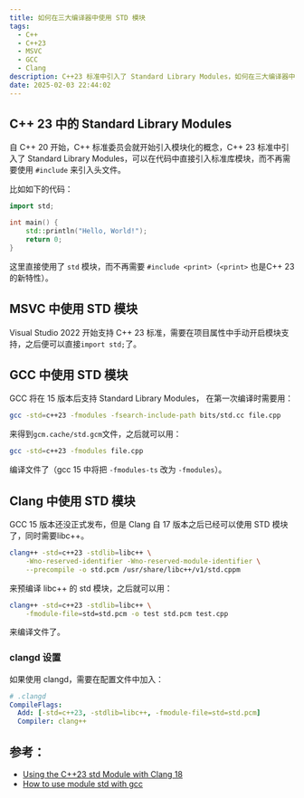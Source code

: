 ```yaml
---
title: 如何在三大编译器中使用 STD 模块
tags:
  - C++
  - C++23
  - MSVC
  - GCC
  - Clang
description: C++23 标准中引入了 Standard Library Modules，如何在三大编译器中使用 STD 模块呢？
date: 2025-02-03 22:44:02
---
```



## C++ 23 中的 Standard Library Modules

自 C++ 20 开始，C++ 标准委员会就开始引入模块化的概念，C++ 23 标准中引入了 Standard Library Modules，可以在代码中直接引入标准库模块，而不再需要使用 `#include` 来引入头文件。

比如如下的代码：

```cpp
import std;

int main() {
    std::println("Hello, World!");
    return 0;
}
```

这里直接使用了 `std` 模块，而不再需要 `#include <print>`（`<print>` 也是C++ 23 的新特性）。

## MSVC 中使用 STD 模块

Visual Studio 2022 开始支持 C++ 23 标准，需要在项目属性中手动开启模块支持，之后便可以直接`import std;`了。

## GCC 中使用 STD 模块

GCC 将在 15 版本后支持 Standard Library Modules， 在第一次编译时需要用：

```bash
gcc -std=c++23 -fmodules -fsearch-include-path bits/std.cc file.cpp
```

来得到`gcm.cache/std.gcm`文件，之后就可以用：

```bash
gcc -std=c++23 -fmodules file.cpp
```

编译文件了（gcc 15 中将把 `-fmodules-ts` 改为 `-fmodules`）。

## Clang 中使用 STD 模块

GCC 15 版本还没正式发布，但是 Clang 自 17 版本之后已经可以使用 STD 模块了，同时需要libc++。

```bash
clang++ -std=c++23 -stdlib=libc++ \
    -Wno-reserved-identifier -Wno-reserved-module-identifier \
    --precompile -o std.pcm /usr/share/libc++/v1/std.cppm
```

来预编译 libc++ 的 std 模块，之后就可以用：

```bash
clang++ -std=c++23 -stdlib=libc++ \
    -fmodule-file=std=std.pcm -o test std.pcm test.cpp
```

来编译文件了。

### clangd 设置

如果使用 clangd，需要在配置文件中加入：

```yml
# .clangd
CompileFlags:
  Add: [-std=c++23, -stdlib=libc++, -fmodule-file=std=std.pcm]
  Compiler: clang++
```

## 参考：

- [Using the C++23 std Module with Clang 18](https://0xstubs.org/using-the-c23-std-module-with-clang-18/)
- [How to use module std with gcc](https://stackoverflow.com/questions/76154680/how-to-use-module-std-with-gcc)
